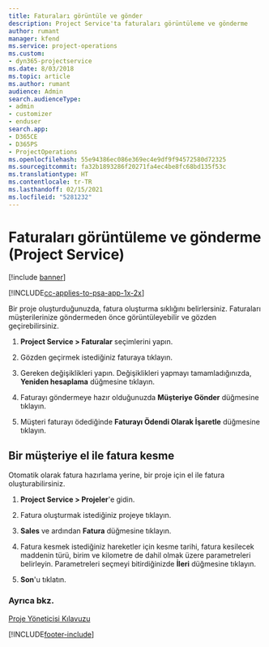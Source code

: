 ```yaml
---
title: Faturaları görüntüle ve gönder
description: Project Service'ta faturaları görüntüleme ve gönderme
author: rumant
manager: kfend
ms.service: project-operations
ms.custom:
- dyn365-projectservice
ms.date: 8/03/2018
ms.topic: article
ms.author: rumant
audience: Admin
search.audienceType:
- admin
- customizer
- enduser
search.app:
- D365CE
- D365PS
- ProjectOperations
ms.openlocfilehash: 55e94386ec086e369ec4e9df9f94572580d72325
ms.sourcegitcommit: fa32b1893286f20271fa4ec4be8fc68bd135f53c
ms.translationtype: HT
ms.contentlocale: tr-TR
ms.lasthandoff: 02/15/2021
ms.locfileid: "5281232"
---
```

# <a name="view-and-send-invoices-project-service"></a>Faturaları görüntüleme ve gönderme (Project Service)

[!include [banner](../includes/psa-now-project-operations.md)]

[!INCLUDE[cc-applies-to-psa-app-1x-2x](../includes/cc-applies-to-psa-app-1x-2x.md)]

Bir proje oluşturduğunuzda, fatura oluşturma sıklığını belirlersiniz. Faturaları müşterilerinize göndermeden önce görüntüleyebilir ve gözden geçirebilirsiniz.  
  
1.  **Project Service > Faturalar** seçimlerini yapın.  
  
2.  Gözden geçirmek istediğiniz faturaya tıklayın.  
  
3.  Gereken değişiklikleri yapın. Değişiklikleri yapmayı tamamladığınızda, **Yeniden hesaplama** düğmesine tıklayın.  
  
4.  Faturayı göndermeye hazır olduğunuzda **Müşteriye Gönder** düğmesine tıklayın.  
  
5.  Müşteri faturayı ödediğinde **Faturayı Ödendi Olarak İşaretle** düğmesine tıklayın.  
  
## <a name="manually-invoice-a-contract"></a>Bir müşteriye el ile fatura kesme  
 Otomatik olarak fatura hazırlama yerine, bir proje için el ile fatura oluşturabilirsiniz.  
  
1.  **Project Service > Projeler**'e gidin.  
  
2.  Fatura oluşturmak istediğiniz projeye tıklayın.  
  
3.  **Sales** ve ardından **Fatura** düğmesine tıklayın.  
  
4.  Fatura kesmek istediğiniz hareketler için kesme tarihi, fatura kesilecek maddenin türü, birim ve kilometre de dahil olmak üzere parametreleri belirleyin. Parametreleri seçmeyi bitirdiğinizde **İleri** düğmesine tıklayın.  
  
5.  **Son**'u tıklatın.  
  
### <a name="see-also"></a>Ayrıca bkz.  
 [Proje Yöneticisi Kılavuzu](../psa/project-manager-guide.md)


[!INCLUDE[footer-include](../includes/footer-banner.md)]